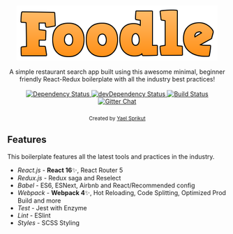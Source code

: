 <div align="center">
<img src="https://raw.githubusercontent.com/yaelsprikut/restaurant-spa/master/app/components/Header/images/FOODLE-2.png" alt="foodle banner" align="center" />
</div>
<br />

<div align="center">A simple restaurant search app built using this awesome minimal, beginner friendly React-Redux boilerplate with all the industry best practices!</div>

<br />

<div align="center">
  <!-- Dependency Status -->
  <a href="https://david-dm.org/yaelsprikut/restaurant-spa">
    <img src="https://david-dm.org/yaelsprikut/restaurant-spa.svg" alt="Dependency Status" />
  </a>
  <!-- devDependency Status -->
  <a href="https://david-dm.org/yaelsprikut/restaurant-spa#info=devDependencies">
    <img src="https://david-dm.org/yaelsprikut/restaurant-spa/dev-status.svg" alt="devDependency Status" />
  </a>
  <!-- Build Status -->
  <a href="https://travis-ci.org/yaelsprikut/restaurant-spa">
    <img src="https://travis-ci.org/yaelsprikut/restaurant-spa.svg" alt="Build Status" />
  </a>
  <!-- Gitter -->
  <a href="https://gitter.im/yaelsprikut/restaurant-spa">
    <img src="https://camo.githubusercontent.com/54dc79dc7da6b76b17bc8013342da9b4266d993c/68747470733a2f2f6261646765732e6769747465722e696d2f6d78737462722f72656163742d626f696c6572706c6174652e737667" alt="Gitter Chat" />
  </a>
</div>

<br />

<div align="center">
  <sub>Created by <a href="http://yael.co">Yael Sprikut</a></sub>
</div>


## Features

This boilerplate features all the latest tools and practices in the industry.

- _React.js_ - **React 16**✨, React Router 5
- _Redux.js_ - Redux saga and Reselect
- _Babel_ - ES6, ESNext, Airbnb and React/Recommended config
- _Webpack_ - **Webpack 4**✨, Hot Reloading, Code Splitting, Optimized Prod Build and more
- _Test_ - Jest with Enzyme
- _Lint_ - ESlint
- _Styles_ - SCSS Styling



